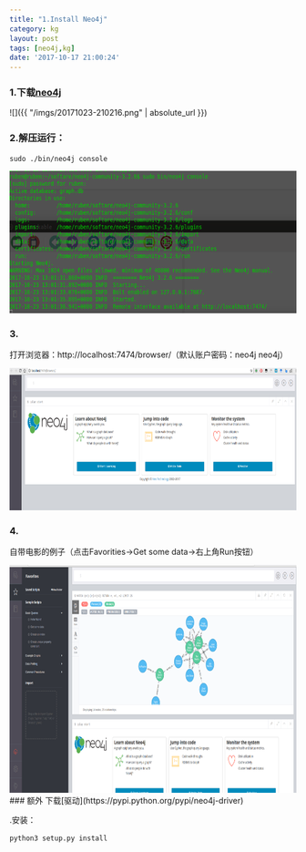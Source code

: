 ```yaml
---
title: "1.Install Neo4j"
category: kg
layout: post
tags: [neo4j,kg]
date: '2017-10-17 21:00:24'
---
```



### 1.下载[neo4j](https://neo4j.com/artifact.php?name=neo4j-community-3.2.6-unix.tar.gz)
![]({{ "/imgs/20171023-210216.png" | absolute_url }})

### 2.解压运行：
```
sudo ./bin/neo4j console
```

<img src="/imgs/20171023-210234.png" alt="Smiley face" height="250">

### 3.
打开浏览器：http://localhost:7474/browser/（默认账户密码：neo4j neo4j）

<img src="/imgs/20171023-210309.png" alt="Smiley face" height="250">

### 4.
自带电影的例子（点击Favorities->Get some data->右上角Run按钮）

<img src="/imgs/20171023-210427.png" alt="Smiley face" height="400">
### 额外
下载[驱动](https://pypi.python.org/pypi/neo4j-driver)

.安装：
```
python3 setup.py install
```
